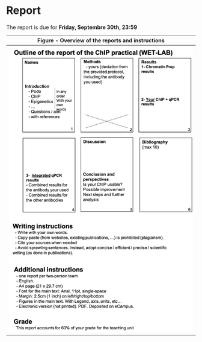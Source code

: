 # Report

The report is due for **Friday, Septembre 30th, 23:59**

|<b>Figure -  Overview of the reports and instructions</b> |
|:--:|
| ![Report Overview](Pictures/Report.png) |

